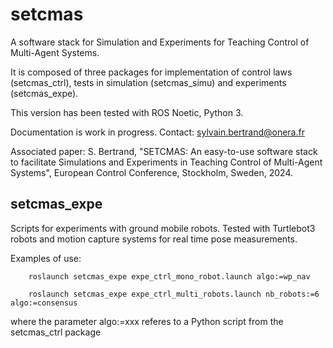 # setcmas
A software stack for Simulation and Experiments for Teaching Control of Multi-Agent Systems. 

It is composed of three packages for implementation of control laws (setcmas_ctrl), tests in simulation (setcmas_simu) and experiments (setcmas_expe). 

This version has been tested with ROS Noetic, Python 3.

Documentation is work in progress. 
Contact: sylvain.bertrand@onera.fr

Associated paper: 
S. Bertrand, "SETCMAS: An easy-to-use software stack to facilitate Simulations and
Experiments in Teaching Control of Multi-Agent Systems", European Control Conference, Stockholm, Sweden, 2024.


## setcmas_expe

Scripts for experiments with ground mobile robots. Tested with Turtlebot3 robots and motion capture systems for real time pose measurements. 

Examples of use:

		roslaunch setcmas_expe expe_ctrl_mono_robot.launch algo:=wp_nav

		roslaunch setcmas_expe expe_ctrl_multi_robots.launch nb_robots:=6 algo:=consensus

where the parameter algo:=xxx referes to a Python script from the setcmas_ctrl package